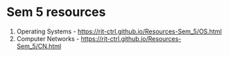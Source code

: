 # Sem 5 resources

1. Operating Systems - https://rit-ctrl.github.io/Resources-Sem_5/OS.html
2. Computer Networks - https://rit-ctrl.github.io/Resources-Sem_5/CN.html

